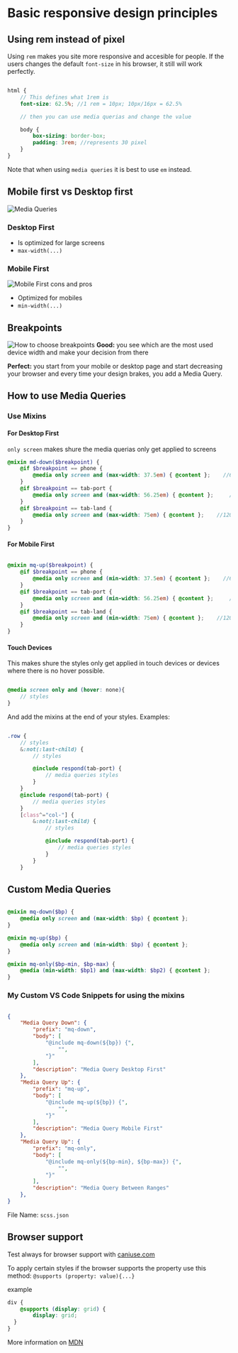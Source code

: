 # Basic responsive design principles

## Using rem instead of pixel

Using `rem` makes you site more responsive and accesible for people. If the users changes the default `font-size` in his browser, it still will work perfectly.

```scss

html {
    // This defines what 1rem is
    font-size: 62.5%; //1 rem = 10px; 10px/16px = 62.5%

    // then you can use media querias and change the value

    body {
        box-sizing: border-box;
        padding: 3rem; //represents 30 pixel
    }
}
```

Note that when using `media queries` it is best to use `em` instead.

## Mobile first vs Desktop first

![Media Queries](gfx/media-queries.png)

### Desktop First

* Is optimized for large screens
* `max-width(...)`

### Mobile First 

![Mobile First cons and pros](gfx/mobile-first.png)
* Optimized for mobiles
* `min-width(...)`

## Breakpoints

![How to choose breakpoints](gfx/breakpoints.png)
**Good:** you see which are the most used device width and make your decision from there

**Perfect:** you start from your mobile or desktop page and start decreasing your browser and every time your design brakes, you add a Media Query. 

## How to use Media Queries

### Use Mixins

#### For Desktop First

`only screen` makes shure the media querias only get applied to screens

```scss
@mixin md-down($breakpoint) {
    @if $breakpoint == phone {
        @media only screen and (max-width: 37.5em) { @content };    //600px
    }
    @if $breakpoint == tab-port {
        @media only screen and (max-width: 56.25em) { @content };     //900px
    }
    @if $breakpoint == tab-land {
        @media only screen and (max-width: 75em) { @content };    //1200px
    }
}
```

#### For Mobile First

```scss

@mixin mq-up($breakpoint) {
    @if $breakpoint == phone {
        @media only screen and (min-width: 37.5em) { @content };    //600px
    }
    @if $breakpoint == tab-port {
        @media only screen and (min-width: 56.25em) { @content };     //900px
    }
    @if $breakpoint == tab-land {
        @media only screen and (min-width: 75em) { @content };    //1200px
    }
}
```

#### Touch Devices

This makes shure the styles only get applied in touch devices or devices where there is no hover possible.

```scss

@media screen only and (hover: none){
    // styles
}
```

And add the mixins at the end of your styles. Examples:

```scss

.row {
    // styles
    &:not(:last-child) {
        // styles

        @include respond(tab-port) {
            // media queries styles
        }
    }
    @include respond(tab-port) {
        // media queries styles
    }
    [class^="col-"] {    
        &:not(:last-child) {
            // styles

            @include respond(tab-port) {
                // media queries styles
            }
        }
    }
```

## Custom Media Queries

```scss

@mixin mq-down($bp) {
    @media only screen and (max-width: $bp) { @content };
}

@mixin mq-up($bp) {
    @media only screen and (min-width: $bp) { @content };
}

@mixin mq-only($bp-min, $bp-max) {
    @media (min-width: $bp1) and (max-width: $bp2) { @content };
}
```

### My Custom VS Code Snippets for using the mixins

```json

{
    "Media Query Down": {
        "prefix": "mq-down",
        "body": [
            "@include mq-down(${bp}) {",
                "",
            "}"
        ],
        "description": "Media Query Desktop First"
    },
    "Media Query Up": {
        "prefix": "mq-up",
        "body": [
            "@include mq-up(${bp}) {",
                "",
            "}"
        ],
        "description": "Media Query Mobile First"
    },
    "Media Query Up": {
        "prefix": "mq-only",
        "body": [
            "@include mq-only(${bp-min}, ${bp-max}) {",
                "",
            "}"
        ],
        "description": "Media Query Between Ranges"
    },
}
```

File Name: `scss.json`

## Browser support

Test always for browser support with [caniuse.com](https://caniuse.com/)

To apply certain styles if the browser supports the property use this method: `@supports (property: value){...}`

example

```scss
div {
    @supports (display: grid) {
        display: grid;
  }
}
```

More information on [MDN](https://developer.mozilla.org/en-US/docs/Web/CSS/@supports)